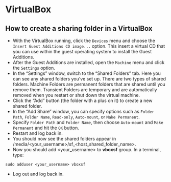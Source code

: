 # VirtualBox

## How to create a sharing folder in a VirtualBox

- With the VirtualBox running, click the `Devices` menu and choose the `Insert Guest Additions CD image...` option. This insert a virtual CD that you can use within the guest operating system to install the Guest Additions.
- After the Guest Additions are installed, open the `Machine` menu and click the `Settings` option.
- In the “Settings” window, switch to the “Shared Folders” tab. Here you can see any shared folders you’ve set up. There are two types of shared folders. Machine Folders are permanent folders that are shared until you remove them. Transient Folders are temporary and are automatically removed when you restart or shut down the virtual machine.
- Click the “Add” button (the folder with a plus on it) to create a new shared folder.
- In the “Add Share” window, you can specify options such as `Folder Path`, `Folder Name`, `Read-only`, `Auto-mount`, or `Make Permanent`.
- Specify `Folder Path` and `Folder Name`, then choose `Auto-mount` and `Make Permanent` and hit the `OK` button.
- Restart and log back in.
- You should now see the shared folders appear in /media/<your_username>/sf_<host_shared_folder_name>.
- Now you should add <your_username> to **vboxsf** group. In a terminal, type:

```
sudo adduser <your_username> vboxsf
```
- Log out and log back in.